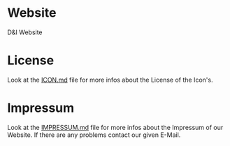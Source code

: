 # Website
D&amp;I Website

# License
Look at the <a href="https://github.com/D-I-Projects/website/blob/main/ICON.md">ICON.md</a> file for more infos about the License of the Icon's.

# Impressum
Look at the <a href="https://github.com/D-I-Projects/website/blob/main/Impressum.md">IMPRESSUM.md</a> file for more infos about the Impressum of our Website.
If there are any problems contact our given E-Mail. 
